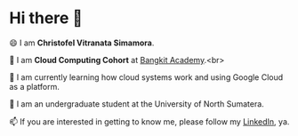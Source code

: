 # Hi there 👋

😄 I am **Christofel Vitranata Simamora**.<br>

🔭 I am **Cloud Computing Cohort** at [Bangkit Academy]([https://www.dicoding.com/](https://grow.google/intl/id_id/bangkit/)).<br>

🌱 I am currently learning how cloud systems work and using Google Cloud as a platform.<br>

👯 I am an undergraduate student at the University of North Sumatera.<br>

📫 If you are interested in getting to know me, please follow my [LinkedIn](https://www.linkedin.com/in/chrisvitranata/), ya.




<!--
**kufiev/kufiev** is a ✨ _special_ ✨ repository because its `README.md` (this file) appears on your GitHub profile.

Here are some ideas to get you started:

- 🔭 I’m currently working on ...
- 🌱 I’m currently learning ...
- 👯 I’m looking to collaborate on ...
- 🤔 I’m looking for help with ...
- 💬 Ask me about ...
- 📫 How to reach me: ...
- 😄 Pronouns: ...
- ⚡ Fun fact: ...
-->

